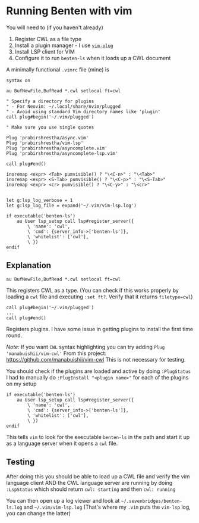 # Running Benten with vim 

You will need to (if you haven't already)
1. Register CWL as a file type
2. Install a plugin manager - I use [`vim-plug`](https://github.com/junegunn/vim-plug)
3. Install LSP client for VIM
4. Configure it to run `benten-ls` when it loads up a CWL document

A minimally functional `.vimrc` file (mine) is

```
syntax on

au BufNewFile,BufRead *.cwl setlocal ft=cwl

" Specify a directory for plugins
" - For Neovim: ~/.local/share/nvim/plugged
" - Avoid using standard Vim directory names like 'plugin'
call plug#begin('~/.vim/plugged')

" Make sure you use single quotes

Plug 'prabirshrestha/async.vim'
Plug 'prabirshrestha/vim-lsp'
Plug 'prabirshrestha/asyncomplete.vim'
Plug 'prabirshrestha/asyncomplete-lsp.vim'

call plug#end()

inoremap <expr> <Tab> pumvisible() ? "\<C-n>" : "\<Tab>"
inoremap <expr> <S-Tab> pumvisible() ? "\<C-p>" : "\<S-Tab>"
inoremap <expr> <cr> pumvisible() ? "\<C-y>" : "\<cr>"


let g:lsp_log_verbose = 1
let g:lsp_log_file = expand('~/.vim/vim-lsp.log')

if executable('benten-ls')
    au User lsp_setup call lsp#register_server({
        \ 'name': 'cwl',
        \ 'cmd': {server_info->['benten-ls']},
        \ 'whitelist': ['cwl'],
        \ })
endif
```

## Explanation
```
au BufNewFile,BufRead *.cwl setlocal ft=cwl
```
This registers CWL as a type.
(You can check if this works properly by loading a `cwl` file and executing `:set ft?`. Verify that 
it returns `filetype=cwl`)


```
call plug#begin('~/.vim/plugged')
...
call plug#end()
```
Registers plugins. I have some issue in getting plugins to install the first time round.

*Note:* If you want `CWL` syntax highlighting you can try adding `Plug 'manabuishii/vim-cwl'`
From this project: https://github.com/manabuishii/vim-cwl
This is not necessary for testing.

You should check if the plugins are loaded and active by doing `:PlugStatus`
I had to manually do `:PlugInstall "<plugin name>"` for each of the plugins on my setup


```
if executable('benten-ls')
    au User lsp_setup call lsp#register_server({
        \ 'name': 'cwl',
        \ 'cmd': {server_info->['benten-ls']},
        \ 'whitelist': ['cwl'],
        \ })
endif
```
This tells `vim` to look for the executable `benten-ls` in the path and start it up as a language
server when it opens a `cwl` file.

## Testing

After doing this you should be able to load up a CWL file and verify the vim language client
AND the CWL language server are running by doing `:LspStatus` which should return 
`cwl: starting` and then `cwl: running`

You can then open up a log viewer and look at `~/.sevenbridges/benten-ls.log` and `~/.vim/vim-lsp.log`
(That's where my `.vim` puts the `vim-lsp` log, you can change the latter)